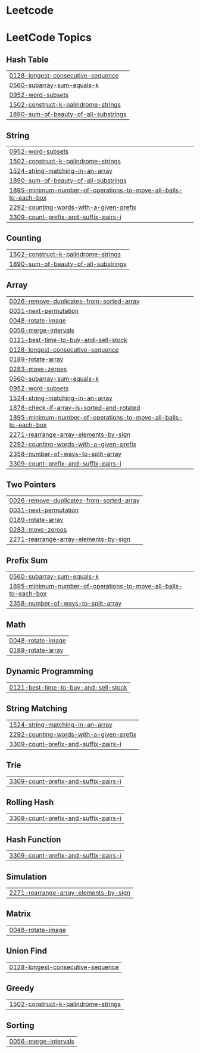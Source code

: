 # Leetcode
<!---LeetCode Topics Start-->
# LeetCode Topics
## Hash Table
|  |
| ------- |
| [0128-longest-consecutive-sequence](https://github.com/yuktidave/Leetcode/tree/master/0128-longest-consecutive-sequence) |
| [0560-subarray-sum-equals-k](https://github.com/yuktidave/Leetcode/tree/master/0560-subarray-sum-equals-k) |
| [0952-word-subsets](https://github.com/yuktidave/Leetcode/tree/master/0952-word-subsets) |
| [1502-construct-k-palindrome-strings](https://github.com/yuktidave/Leetcode/tree/master/1502-construct-k-palindrome-strings) |
| [1890-sum-of-beauty-of-all-substrings](https://github.com/yuktidave/Leetcode/tree/master/1890-sum-of-beauty-of-all-substrings) |
## String
|  |
| ------- |
| [0952-word-subsets](https://github.com/yuktidave/Leetcode/tree/master/0952-word-subsets) |
| [1502-construct-k-palindrome-strings](https://github.com/yuktidave/Leetcode/tree/master/1502-construct-k-palindrome-strings) |
| [1524-string-matching-in-an-array](https://github.com/yuktidave/Leetcode/tree/master/1524-string-matching-in-an-array) |
| [1890-sum-of-beauty-of-all-substrings](https://github.com/yuktidave/Leetcode/tree/master/1890-sum-of-beauty-of-all-substrings) |
| [1895-minimum-number-of-operations-to-move-all-balls-to-each-box](https://github.com/yuktidave/Leetcode/tree/master/1895-minimum-number-of-operations-to-move-all-balls-to-each-box) |
| [2292-counting-words-with-a-given-prefix](https://github.com/yuktidave/Leetcode/tree/master/2292-counting-words-with-a-given-prefix) |
| [3309-count-prefix-and-suffix-pairs-i](https://github.com/yuktidave/Leetcode/tree/master/3309-count-prefix-and-suffix-pairs-i) |
## Counting
|  |
| ------- |
| [1502-construct-k-palindrome-strings](https://github.com/yuktidave/Leetcode/tree/master/1502-construct-k-palindrome-strings) |
| [1890-sum-of-beauty-of-all-substrings](https://github.com/yuktidave/Leetcode/tree/master/1890-sum-of-beauty-of-all-substrings) |
## Array
|  |
| ------- |
| [0026-remove-duplicates-from-sorted-array](https://github.com/yuktidave/Leetcode/tree/master/0026-remove-duplicates-from-sorted-array) |
| [0031-next-permutation](https://github.com/yuktidave/Leetcode/tree/master/0031-next-permutation) |
| [0048-rotate-image](https://github.com/yuktidave/Leetcode/tree/master/0048-rotate-image) |
| [0056-merge-intervals](https://github.com/yuktidave/Leetcode/tree/master/0056-merge-intervals) |
| [0121-best-time-to-buy-and-sell-stock](https://github.com/yuktidave/Leetcode/tree/master/0121-best-time-to-buy-and-sell-stock) |
| [0128-longest-consecutive-sequence](https://github.com/yuktidave/Leetcode/tree/master/0128-longest-consecutive-sequence) |
| [0189-rotate-array](https://github.com/yuktidave/Leetcode/tree/master/0189-rotate-array) |
| [0283-move-zeroes](https://github.com/yuktidave/Leetcode/tree/master/0283-move-zeroes) |
| [0560-subarray-sum-equals-k](https://github.com/yuktidave/Leetcode/tree/master/0560-subarray-sum-equals-k) |
| [0952-word-subsets](https://github.com/yuktidave/Leetcode/tree/master/0952-word-subsets) |
| [1524-string-matching-in-an-array](https://github.com/yuktidave/Leetcode/tree/master/1524-string-matching-in-an-array) |
| [1878-check-if-array-is-sorted-and-rotated](https://github.com/yuktidave/Leetcode/tree/master/1878-check-if-array-is-sorted-and-rotated) |
| [1895-minimum-number-of-operations-to-move-all-balls-to-each-box](https://github.com/yuktidave/Leetcode/tree/master/1895-minimum-number-of-operations-to-move-all-balls-to-each-box) |
| [2271-rearrange-array-elements-by-sign](https://github.com/yuktidave/Leetcode/tree/master/2271-rearrange-array-elements-by-sign) |
| [2292-counting-words-with-a-given-prefix](https://github.com/yuktidave/Leetcode/tree/master/2292-counting-words-with-a-given-prefix) |
| [2358-number-of-ways-to-split-array](https://github.com/yuktidave/Leetcode/tree/master/2358-number-of-ways-to-split-array) |
| [3309-count-prefix-and-suffix-pairs-i](https://github.com/yuktidave/Leetcode/tree/master/3309-count-prefix-and-suffix-pairs-i) |
## Two Pointers
|  |
| ------- |
| [0026-remove-duplicates-from-sorted-array](https://github.com/yuktidave/Leetcode/tree/master/0026-remove-duplicates-from-sorted-array) |
| [0031-next-permutation](https://github.com/yuktidave/Leetcode/tree/master/0031-next-permutation) |
| [0189-rotate-array](https://github.com/yuktidave/Leetcode/tree/master/0189-rotate-array) |
| [0283-move-zeroes](https://github.com/yuktidave/Leetcode/tree/master/0283-move-zeroes) |
| [2271-rearrange-array-elements-by-sign](https://github.com/yuktidave/Leetcode/tree/master/2271-rearrange-array-elements-by-sign) |
## Prefix Sum
|  |
| ------- |
| [0560-subarray-sum-equals-k](https://github.com/yuktidave/Leetcode/tree/master/0560-subarray-sum-equals-k) |
| [1895-minimum-number-of-operations-to-move-all-balls-to-each-box](https://github.com/yuktidave/Leetcode/tree/master/1895-minimum-number-of-operations-to-move-all-balls-to-each-box) |
| [2358-number-of-ways-to-split-array](https://github.com/yuktidave/Leetcode/tree/master/2358-number-of-ways-to-split-array) |
## Math
|  |
| ------- |
| [0048-rotate-image](https://github.com/yuktidave/Leetcode/tree/master/0048-rotate-image) |
| [0189-rotate-array](https://github.com/yuktidave/Leetcode/tree/master/0189-rotate-array) |
## Dynamic Programming
|  |
| ------- |
| [0121-best-time-to-buy-and-sell-stock](https://github.com/yuktidave/Leetcode/tree/master/0121-best-time-to-buy-and-sell-stock) |
## String Matching
|  |
| ------- |
| [1524-string-matching-in-an-array](https://github.com/yuktidave/Leetcode/tree/master/1524-string-matching-in-an-array) |
| [2292-counting-words-with-a-given-prefix](https://github.com/yuktidave/Leetcode/tree/master/2292-counting-words-with-a-given-prefix) |
| [3309-count-prefix-and-suffix-pairs-i](https://github.com/yuktidave/Leetcode/tree/master/3309-count-prefix-and-suffix-pairs-i) |
## Trie
|  |
| ------- |
| [3309-count-prefix-and-suffix-pairs-i](https://github.com/yuktidave/Leetcode/tree/master/3309-count-prefix-and-suffix-pairs-i) |
## Rolling Hash
|  |
| ------- |
| [3309-count-prefix-and-suffix-pairs-i](https://github.com/yuktidave/Leetcode/tree/master/3309-count-prefix-and-suffix-pairs-i) |
## Hash Function
|  |
| ------- |
| [3309-count-prefix-and-suffix-pairs-i](https://github.com/yuktidave/Leetcode/tree/master/3309-count-prefix-and-suffix-pairs-i) |
## Simulation
|  |
| ------- |
| [2271-rearrange-array-elements-by-sign](https://github.com/yuktidave/Leetcode/tree/master/2271-rearrange-array-elements-by-sign) |
## Matrix
|  |
| ------- |
| [0048-rotate-image](https://github.com/yuktidave/Leetcode/tree/master/0048-rotate-image) |
## Union Find
|  |
| ------- |
| [0128-longest-consecutive-sequence](https://github.com/yuktidave/Leetcode/tree/master/0128-longest-consecutive-sequence) |
## Greedy
|  |
| ------- |
| [1502-construct-k-palindrome-strings](https://github.com/yuktidave/Leetcode/tree/master/1502-construct-k-palindrome-strings) |
## Sorting
|  |
| ------- |
| [0056-merge-intervals](https://github.com/yuktidave/Leetcode/tree/master/0056-merge-intervals) |
<!---LeetCode Topics End-->